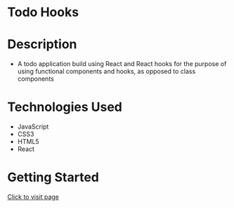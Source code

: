 # Todo Hooks

# Description 

* A todo application build using React and React hooks for the purpose of using functional components and hooks, as opposed to class components

# Technologies Used
* JavaScript
* CSS3
* HTML5
* React


# Getting Started 

[Click to visit page]()

